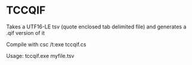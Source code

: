 # TCCQIF

Takes a UTF16-LE tsv (quote enclosed tab delimited file) and generates a .qif version of it

Compile with csc /t:exe tccqif.cs

Usage: tccqif.exe myfile.tsv
